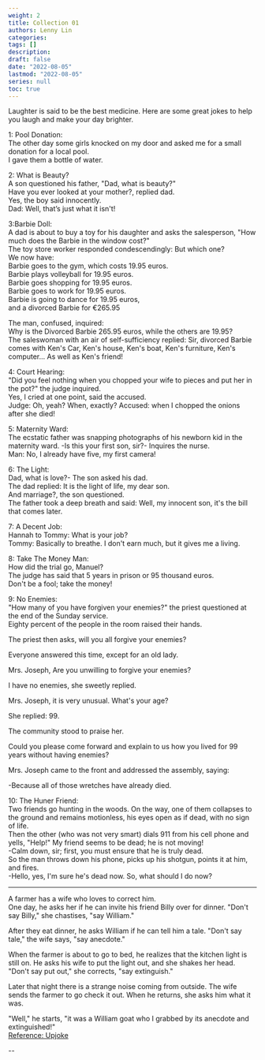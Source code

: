 ```yaml
---
weight: 2
title: Collection 01
authors: Lenny Lin
categories: 
tags: []
description: 
draft: false
date: "2022-08-05"
lastmod: "2022-08-05"
series: null
toc: true
---
```



Laughter is said to be the best medicine. Here are some great jokes to help you laugh and make your day brighter.

1: Pool Donation:  
The other day some girls knocked on my door and asked me for a small donation for a local pool.  
I gave them a bottle of water.  

2: What is Beauty?  
A son questioned his father, "Dad, what is beauty?"  
Have you ever looked at your mother?, replied dad.  
Yes, the boy said innocently.  
Dad: Well, that’s just what it isn't!  

3:Barbie Doll:  
A dad is about to buy a toy for his daughter and asks the salesperson, "How much does the Barbie in the window cost?"  
The toy store worker responded condescendingly: But which one?  
We now have:  
Barbie goes to the gym, which costs 19.95 euros.  
Barbie plays volleyball for 19.95 euros.  
Barbie goes shopping for 19.95 euros.  
Barbie goes to work for 19.95 euros.  
Barbie is going to dance for 19.95 euros,  
and a divorced Barbie for €265.95  

The man, confused, inquired:  
Why is the Divorced Barbie 265.95 euros, while the others are 19.95?  
The saleswoman with an air of self-sufficiency replied: Sir, divorced Barbie comes with Ken's Car, Ken's house, Ken's boat, Ken's furniture, Ken's computer... As well as Ken's friend!  

4: Court Hearing:  
"Did you feel nothing when you chopped your wife to pieces and put her in the pot?" the judge inquired.  
Yes, I cried at one point, said the accused.  
Judge: Oh, yeah? When, exactly? Accused: when I chopped the onions after she died!  


5: Maternity Ward:  
The ecstatic father was snapping photographs of his newborn kid in the maternity ward. -Is this your first son, sir?- Inquires the nurse.  
Man: No, I already have five, my first camera!  

6: The Light:  
Dad, what is love?- The son asked his dad.  
The dad replied: It is the light of life, my dear son.  
And marriage?, the son questioned.  
The father took a deep breath and said: Well, my innocent son, it's the bill that comes later.  

7: A Decent Job:  
Hannah to Tommy: What is your job?  
Tommy: Basically to breathe. I don't earn much, but it gives me a living.  

8: Take The Money Man:  
How did the trial go, Manuel?  
The judge has said that 5 years in prison or 95 thousand euros.  
Don't be a fool; take the money!  


9: No Enemies:  
"How many of you have forgiven your enemies?" the priest questioned at the end of the Sunday service.  
Eighty percent of the people in the room raised their hands.  

The priest then asks, will you all forgive your enemies?  

Everyone answered this time, except for an old lady.  

Mrs. Joseph, Are you unwilling to forgive your enemies?  

I have no enemies, she sweetly replied.  

Mrs. Joseph, it is very unusual. What's your age?  

She replied: 99.  

The community stood to praise her.  

Could you please come forward and explain to us how you lived for 99 years without having enemies?  

Mrs. Joseph came to the front and addressed the assembly, saying:  

-Because all of those wretches have already died.  


10: The Huner Friend:  
Two friends go hunting in the woods. On the way, one of them collapses to the ground and remains motionless, his eyes open as if dead, with no sign of life.  
Then the other (who was not very smart) dials 911 from his cell phone and yells, "Help!" My friend seems to be dead; he is not moving!  
-Calm down, sir; first, you must ensure that he is truly dead.  
So the man throws down his phone, picks up his shotgun, points it at him, and fires.  
-Hello, yes, I'm sure he's dead now. So, what should I do now?  

---
A farmer has a wife who loves to correct him.  
One day, he asks her if he can invite his friend Billy over for dinner. "Don't say Billy," she chastises, "say William."  

After they eat dinner, he asks William if he can tell him a tale. "Don't say tale," the wife says, "say anecdote."  

When the farmer is about to go to bed, he realizes that the kitchen light is still on. He asks his wife to put the light out, and she shakes her head. "Don't say put out," she corrects, "say extinguish."  

Later that night there is a strange noise coming from outside. The wife sends the farmer to go check it out. When he returns, she asks him what it was.  

"Well," he starts, "it was a William goat who I grabbed by its anecdote and extinguished!"  
[Reference: Upjoke](https://upjoke.com/anecdote-jokes)

--
